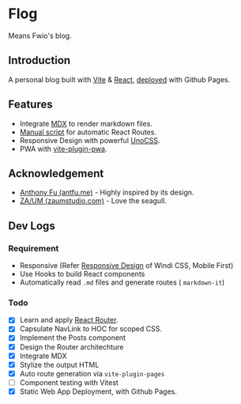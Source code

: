 # Flog

Means Fwio's blog.

## Introduction

A personal blog built with [Vite](https://vitejs.dev/) & [React](https://reactjs.org/), [deployed](https://3fuyang.github.io) with Github Pages.

## Features

+ Integrate [MDX](https://mdxjs.com/) to render markdown files.
+ [Manual script](https://github.com/3fuyang/3fuyang.github.io/blob/master/src/routes/auto-routes.ts) for automatic React Routes.
+ Responsive Design with powerful [UnoCSS](https://github.com/unocss/unocss).
+ PWA with [vite-plugin-pwa](https://vite-plugin-pwa.netlify.app/).

## Acknowledgement

+ [Anthony Fu (antfu.me)](https://antfu.me/) - Highly inspired by its design.
+ [ZA/UM (zaumstudio.com)](https://zaumstudio.com/) - Love the seagull.

## Dev Logs

### Requirement

+ Responsive (Refer [Responsive Design](https://windicss.org/features/responsive-design.html) of Windi CSS, Mobile First)
+ Use Hooks to build React components
+ Automatically read `.md` files and generate routes ( `markdown-it`)

### Todo

+ [X] Learn and apply [React Router](https://reactrouter.com/docs/en/v6/getting-started/concepts).
+ [X] Capsulate NavLink to HOC for scoped CSS.
+ [X] Implement the Posts component
+ [X] Design the Router architechture
+ [X] Integrate MDX
+ [X] Stylize the output HTML
+ [X] Auto route generation via `vite-plugin-pages`
+ [ ] Component testing with Vitest
+ [X] Static Web App Deployment, with Github Pages.

